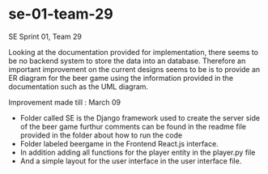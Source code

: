 # se-01-team-29
SE Sprint 01, Team 29

Looking at the documentation provided for implementation, there seems to be no backend system to store the data into an database. Therefore an important improvement on the current designs seems to be is to provide an ER diagram for the beer game using the information provided in the documentation such as the UML diagram. 

Improvement made till : March 09
- Folder called SE is the Django framework used to create the server side of the beer game furthur comments can be found in the readme file provided in the folder about how to run the code
- Folder labeled beergame in the Frontend React.js interface.
- In addition adding all functions for the player entity in the player.py file
- And a simple layout for the user interface in the user interface file.
